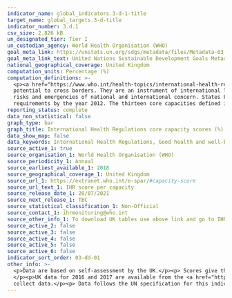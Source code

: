 ```yaml
---
indicator_name: global_indicators.3-d-1-title
target_name: global_targets.3-d-title
indicator_number: 3.d.1
csv_size: 2.826 kB
un_designated_tier: Tier I
un_custodian_agency: World Health Organisation (WHO)
goal_meta_link: https://unstats.un.org/sdgs/metadata/files/Metadata-03-0D-01.pdf
goal_meta_link_text: United Nations Sustainable Development Goals Metadata (PDF 58.0 KB)
national_geographical_coverage: United Kingdom
computation_units: Percentage (%)
computation_definitions: >-
  <p><a href="https://www.who.int/health-topics/international-health-regulations">International Health Regulations (IHR)</a> - The IHR provide an overarching legal framework that defines countries’ rights and obligations in handling  public health events and emergencies that have the
  potential to cross borders. They are an instrument of international law that is legally-binding on 196 countries, including the 194 WHO Member States. </p><p>Core capacities - The public health capacities required to detect, assess, notify and report events, and respond to public health
  risks and emergencies of national and international concern. States Parties are required to have these in place throughout their territories pursuant to Articles 5 and 12, and Annex 1A of the <a href="http://apps.who.int/iris/bitstream/10665/43883/1/9789241580410_eng.pdf"> IHR (2005)</a>
  requirements by the year 2012. The thirteen core capacities defined in this document are shown under the IHR core capacity dropdown.</p>
reporting_status: complete
data_non_statistical: false
graph_type: bar
graph_title: International Health Regulations core capacity scores (%) 
data_show_map: false
data_keywords: International Health Regulations, Good health and well-being, IHR core capacities
source_active_1: true
source_organisation_1: World Health Organisation (WHO)
source_periodicity_1: Annual
source_earliest_available_1: 2018
source_geographical_coverage_1: United Kingdom
source_url_1: https://extranet.who.int/e-spar/#capacity-score
source_url_text_1: IHR score per capacity
source_release_date_1: 20/07/2021
source_next_release_1: TBC
source_statistical_classification_1: Non-Official
source_contact_1: ihrmonitoring@who.int
source_other_info_1: To download UK tables use above link and go to IHR Score per Capacity, select "Euro" and "United Kingdom of Great Britain and Northern Ireland" and year. Then press "All scores details."
source_active_2: false
source_active_3: false
source_active_4: false
source_active_5: false
source_active_6: false
indicator_sort_order: 03-dd-01
other_info: >-
  <p>Data are based on self-assessment by the UK.</p><p> Scores give the percentage of attributes that have been attained for each core capacity using a standard WHO instrument (questionnaire).</p><p> The headline figure for the UK is expressed as an average of all 13 core capacities.
  </p><p>UK data for 2016 and 2017 are available from the <a href="https://apps.who.int/gho/data/view.sdg.3-d-data-ctry?lang=en"> World Health Organisation</a> but are not included here as they are not directly comparable with more recent data due to a change in the questionnaire used to
  collect data.</p><p> Data follows the UN specification for this indicator. This indicator has been identified in collaboration with topic experts.
---
```


